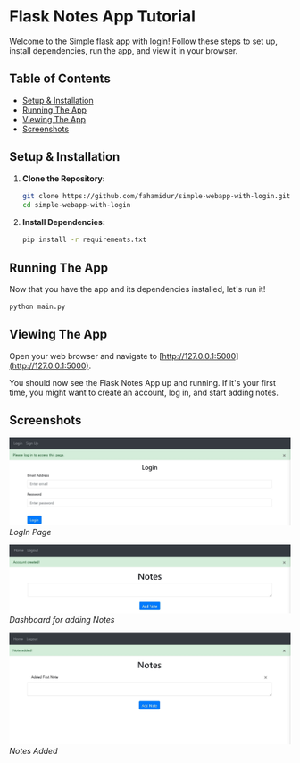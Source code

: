 # Flask Notes App Tutorial

Welcome to the Simple flask app with login! Follow these steps to set up, install dependencies, run the app, and view it in your browser.

## Table of Contents
- [Setup & Installation](#setup--installation)
- [Running The App](#running-the-app)
- [Viewing The App](#viewing-the-app)
- [Screenshots](#screenshots)

## Setup & Installation

1. **Clone the Repository:**
   ```bash
   git clone https://github.com/fahamidur/simple-webapp-with-login.git
   cd simple-webapp-with-login
   ```

2. **Install Dependencies:**
   ```bash
   pip install -r requirements.txt
   ```

## Running The App

Now that you have the app and its dependencies installed, let's run it!

```bash
python main.py
```

## Viewing The App

Open your web browser and navigate to [http://127.0.0.1:5000](http://127.0.0.1:5000).

You should now see the Flask Notes App up and running. If it's your first time, you might want to create an account, log in, and start adding notes.

## Screenshots
<!-- Add your screenshots here. -->
![Screenshot 1](images/1.JPG)
*LogIn Page*

![Screenshot 2](images/3.JPG)
*Dashboard for adding Notes*

![Screenshot 3](images/4.JPG)
*Notes Added*

